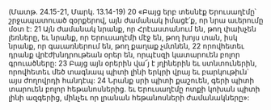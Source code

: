 (Մատթ. 24.15-21, Մարկ. 13.14-19)
20 «Բայց երբ տեսնէք Երուսաղէմը՝ շրջապատուած զօրքերով, այն ժամանակ իմացէ՛ք, որ նրա աւերումը մօտ է: 21 Այն ժամանակ նրանք, որ Հրէաստանում են, թող փախչեն լեռները, եւ նրանք, որ Երուսաղէմի մէջ են, թող խոյս տան, իսկ նրանք, որ գաւառներում են, թող քաղաք չմտնեն, 22 որովհետեւ դրանք վրէժխնդրութեան օրեր են, որպէսզի կատարուեն բոլոր գրուածները: 23 Բայց այն օրերին վա՜յ է յղիներին եւ ստնտուներին, որովհետեւ մեծ տագնապ պիտի լինի երկրի վրայ եւ բարկութիւն՝ այս ժողովրդի հանդէպ: 24 Նրանք սրի պիտի քաշուեն, գերի պիտի տարուեն բոլոր հեթանոսներից. եւ Երուսաղէմը ոտքի կոխան պիտի լինի ազգերից, մինչեւ որ լրանան հեթանոսների ժամանակները»:
